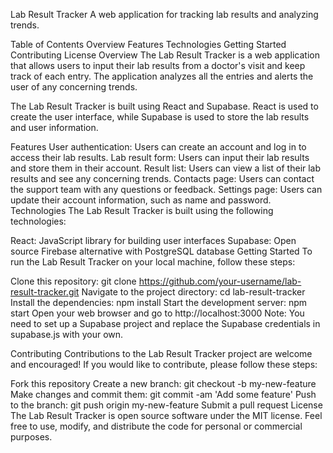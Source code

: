 Lab Result Tracker
A web application for tracking lab results and analyzing trends.

Table of Contents
Overview
Features
Technologies
Getting Started
Contributing
License
Overview
The Lab Result Tracker is a web application that allows users to input their lab results from a doctor's visit and keep track of each entry. The application analyzes all the entries and alerts the user of any concerning trends.

The Lab Result Tracker is built using React and Supabase. React is used to create the user interface, while Supabase is used to store the lab results and user information.

Features
User authentication: Users can create an account and log in to access their lab results.
Lab result form: Users can input their lab results and store them in their account.
Result list: Users can view a list of their lab results and see any concerning trends.
Contacts page: Users can contact the support team with any questions or feedback.
Settings page: Users can update their account information, such as name and password.
Technologies
The Lab Result Tracker is built using the following technologies:

React: JavaScript library for building user interfaces
Supabase: Open source Firebase alternative with PostgreSQL database
Getting Started
To run the Lab Result Tracker on your local machine, follow these steps:

Clone this repository: git clone https://github.com/your-username/lab-result-tracker.git
Navigate to the project directory: cd lab-result-tracker
Install the dependencies: npm install
Start the development server: npm start
Open your web browser and go to http://localhost:3000
Note: You need to set up a Supabase project and replace the Supabase credentials in supabase.js with your own.

Contributing
Contributions to the Lab Result Tracker project are welcome and encouraged! If you would like to contribute, please follow these steps:

Fork this repository
Create a new branch: git checkout -b my-new-feature
Make changes and commit them: git commit -am 'Add some feature'
Push to the branch: git push origin my-new-feature
Submit a pull request
License
The Lab Result Tracker is open source software under the MIT license. Feel free to use, modify, and distribute the code for personal or commercial purposes.